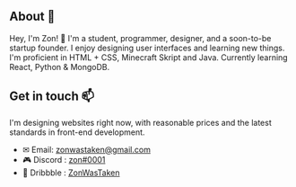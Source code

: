 ## About 🙂
Hey, I'm Zon! 👋 I'm a student, programmer, designer, and a soon-to-be startup founder. I enjoy designing user interfaces and learning new things. I'm proficient in HTML + CSS, Minecraft Skript and Java. Currently learning React, Python & MongoDB.

## Get in touch 📫
I'm designing websites right now, with reasonable prices and the latest standards in front-end development.
- ✉ Email: [zonwastaken@gmail.com](mailto:zonwastaken@gmail.com)
- 🎮 Discord : [zon#0001](https://dsc.bio/zon)
- 🏀 Dribbble : [ZonWasTaken](https://dribbble.com/ZonWasTaken)
